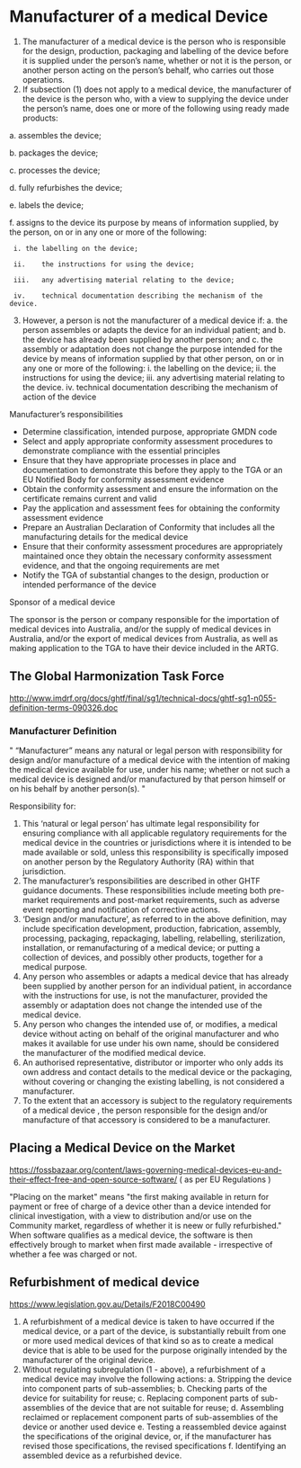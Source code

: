 # Manufacturer of a medical Device

1.	The manufacturer of a medical device is the person who is responsible for the design, production, packaging and labelling of the device before it is supplied under the person’s name, whether or not it is the person, or another person acting on the person’s behalf, who carries out those operations. 
2.	If subsection (1) does not apply to a medical device, the manufacturer of the device is the person who, with a view to supplying the device under the person’s name, does one or more of the following using ready made products: 

  a.  assembles the device; 
  
  b.  packages the device; 
  
  c.	processes the device; 
  
  d.	fully refurbishes the device; 
  
  e.	labels the device; 
  
  f.	assigns to the device its purpose by means of information supplied, by the person, on or in any one or more of the following: 
  
     i.	the labelling on the device; 
     
     ii.	the instructions for using the device; 
     
     iii.	any advertising material relating to the device; 
     
     iv.	technical documentation describing the mechanism of the device. 

3.	However, a person is not the manufacturer of a medical device if: 
  a.	the person assembles or adapts the device for an individual patient; and 
  b.	the device has already been supplied by another person; and 
  c.	the assembly or adaptation does not change the purpose intended for the device by means of information supplied by that other person, on or in any one or more of the following: 
    i.	the labelling on the device; 
    ii.	the instructions for using the device; 
    iii.	any advertising material relating to the device. 
    iv.	technical documentation describing the mechanism of action of the device 

Manufacturer’s responsibilities
-	Determine classification, intended purpose, appropriate GMDN code
-	Select and apply appropriate conformity assessment procedures to demonstrate compliance with the essential principles
-	Ensure that they have appropriate processes in place and documentation to demonstrate this before they apply to the TGA or an EU Notified Body for conformity assessment evidence
-	Obtain the conformity assessment and ensure the information on the certificate remains current and valid
-	Pay the application and assessment fees for obtaining the conformity assessment evidence
-	Prepare an Australian Declaration of Conformity that includes all the manufacturing details for the medical device
-	Ensure that their conformity assessment procedures are appropriately maintained once they obtain the necessary conformity assessment evidence, and that the ongoing requirements are met
-	Notify the TGA of substantial changes to the design, production or intended performance of the device

Sponsor of a medical device

The sponsor is the person or company responsible for the importation of medical devices into Australia, and/or the supply of medical devices in Australia, and/or the export of medical devices from Australia, as well as making application to the TGA to have their device included in the ARTG.



## The Global Harmonization Task Force
http://www.imdrf.org/docs/ghtf/final/sg1/technical-docs/ghtf-sg1-n055-definition-terms-090326.doc

### Manufacturer Definition
"  “Manufacturer” means any natural or legal person  with responsibility for design and/or manufacture of a medical device with the intention of making the medical device available for use, under his name; whether or not such a medical device is designed and/or manufactured by that person himself or on his behalf by another person(s). "

Responsibility for:
1.  This ‘natural or legal person’ has ultimate legal responsibility for ensuring compliance with all applicable regulatory requirements for the medical device in the countries or jurisdictions where it is intended to be made available or sold, unless this responsibility is specifically imposed on another person by the Regulatory Authority (RA) within that jurisdiction.
2.  The manufacturer’s responsibilities are described in other GHTF guidance documents.  These responsibilities include meeting both pre-market requirements and post-market requirements, such as adverse event reporting and notification of corrective actions.
3.  ‘Design and/or manufacture’, as referred to in the above definition, may include specification development, production, fabrication, assembly, processing, packaging, repackaging, labelling, relabelling, sterilization, installation, or remanufacturing of a medical device; or putting a collection of devices, and possibly other products, together for a medical purpose.
4.  Any person who assembles or adapts a medical device that has already been supplied by another person for an individual patient, in accordance with the instructions for use, is not the manufacturer, provided the assembly or adaptation does not change the intended use of the medical device.
5.  Any person who changes the intended use of, or modifies, a medical device without acting on behalf of the original manufacturer and who makes it available for use under his own name, should be considered the manufacturer of the modified medical device.
6.  An authorised representative, distributor or importer who only adds its own address and contact details to the medical device or the packaging, without covering or changing the existing labelling, is not considered a manufacturer.
7.  To the extent that an accessory is subject to the regulatory requirements of a medical device , the person responsible for the design and/or manufacture of that accessory is considered to be a manufacturer.

## Placing a Medical Device on the Market
https://fossbazaar.org/content/laws-governing-medical-devices-eu-and-their-effect-free-and-open-source-software/
( as per EU Regulations )

"Placing on the market" means "the first making available in return for payment or free of charge of a device other than a device intended for clinical investigation, with a view to distribution and/or use on the Community market, regardless of whether it is neew or fully refurbished."
When software qualifies as a medical device, the software is then effectively brough to market when first made available - irrespective of whether a fee was charged or not.

## Refurbishment of  medical device
https://www.legislation.gov.au/Details/F2018C00490
1.  A refurbishment of a medical device is taken to have occurred if the medical device, or a part of the device, is substantially rebuilt from one or more used medical devices of that kind so as to create a medical device that is able to be used for the purpose originally intended by the manufacturer of the original device.
2.  Without regulating subregulation (1 - above), a refurbishment of a medical device may involve the following actions:
a.  Stripping the device into component parts of sub-assemblies;
b.  Checking parts of the device for suitability for reuse;
c.  Replacing component parts of sub-assemblies of the device that are not suitable for reuse;
d.  Assembling reclaimed or replacement component parts of sub-assemblies of the device or another used device
e.  Testing a reassembled device against the specifications of the original device, or, if the manufacturer has revised those specifications, the revised specifications
f.  Identifying an assembled device as a refurbished device.
